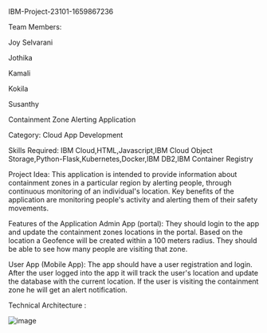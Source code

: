 IBM-Project-23101-1659867236

Team Members:

Joy Selvarani 

Jothika 

Kamali

Kokila

Susanthy

Containment Zone Alerting Application

Category: Cloud App Development 

Skills Required:
IBM Cloud,HTML,Javascript,IBM Cloud Object Storage,Python-Flask,Kubernetes,Docker,IBM DB2,IBM Container Registry

Project Idea: 
This application is intended to provide information about containment zones in a particular region by alerting people, through continuous monitoring of an individual's location. Key benefits of the application are monitoring people's activity and alerting them of their safety movements.

Features of the Application
 Admin App (portal):
They should login to the app and update the containment zones locations in the portal. Based on the location a Geofence will be created within a 100 meters radius. They should be able to see how many people are visiting that zone.

 User App (Mobile App):
The app should have a user registration and login. After the user logged into the app it will track the user's location and update the database with the current location. If the user is visiting the containment zone he will get an alert notification.

Technical Architecture :

![image](https://user-images.githubusercontent.com/80347261/190904768-1be9d638-a25e-482d-9ec1-7279bc204cc5.png)
